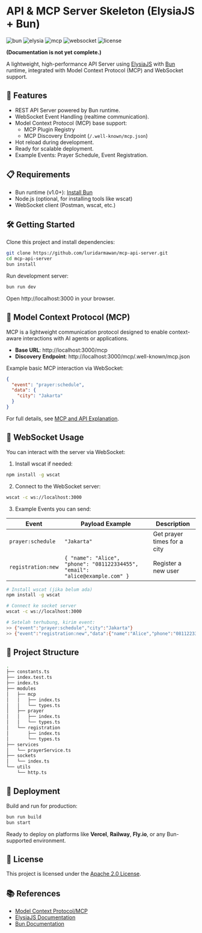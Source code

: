 # API & MCP Server Skeleton (ElysiaJS + Bun)

![bun](https://img.shields.io/badge/Bun-v1.2%2B-blue)
![elysia](https://img.shields.io/badge/ElysiaJS-Server-orange)
![mcp](https://img.shields.io/badge/MCP-Supported-green)
![websocket](https://img.shields.io/badge/WebSocket-Supported-green)
![license](https://img.shields.io/badge/License-Apache%202.0-blueviolet)

__(Documentation is not yet complete.)__

A lightweight, high-performance API Server using [ElysiaJS](https://elysiajs.com/) with [Bun](https://bun.sh/) runtime, integrated with Model Context Protocol (MCP) and WebSocket support.


## 🚀 Features

- REST API Server powered by Bun runtime.
- WebSocket Event Handling (realtime communication).
- Model Context Protocol (MCP) base support:
  - MCP Plugin Registry
  - MCP Discovery Endpoint (`/.well-known/mcp.json`)
- Hot reload during development.
- Ready for scalable deployment.
- Example Events: Prayer Schedule, Event Registration.


## 📋 Requirements

- Bun runtime (v1.0+): [Install Bun](https://bun.sh/docs/installation)
- Node.js (optional, for installing tools like wscat)
- WebSocket client (Postman, wscat, etc.)


## 🛠️ Getting Started

Clone this project and install dependencies:

```bash
git clone https://github.com/luridarmawan/mcp-api-server.git
cd mcp-api-server
bun install
```

Run development server:

```bash
bun run dev
```

Open http://localhost:3000 in your browser.


## 🧠 Model Context Protocol (MCP)

MCP is a lightweight communication protocol designed to enable context-aware interactions with AI agents or applications.

- **Base URL**: http://localhost:3000/mcp
- **Discovery Endpoint**: http://localhost:3000/mcp/.well-known/mcp.json

Example basic MCP interaction via WebSocket:

```json
{
  "event": "prayer:schedule",
  "data": {
    "city": "Jakarta"
  }
}
```

For full details, see [MCP and API Explanation](MCP_and_API.md).


## 🔌 WebSocket Usage

You can interact with the server via WebSocket:

1. Install wscat if needed:

```bash
npm install -g wscat
```

2. Connect to the WebSocket server:
```bash
wscat -c ws://localhost:3000
```

3. Example Events you can send:

| Event | Payload Example | Description |
|---|---|---|
| `prayer:schedule` | `"Jakarta"` | Get prayer times for a city |
| `registration:new` | `{ "name": "Alice", "phone": "081122334455", "email": "alice@example.com" }` | Register a new user |



```bash
# Install wscat (jika belum ada)
npm install -g wscat

# Connect ke socket server
wscat -c ws://localhost:3000

# Setelah terhubung, kirim event:
>> {"event":"prayer:schedule","city":"Jakarta"}
>> {"event":"registration:new","data":{"name":"Alice","phone":"081122334455","email":"alice@example.com"}}
```

## 📁 Project Structure

```bash
.
├── constants.ts
├── index.test.ts
├── index.ts
├── modules
│   ├── mcp
│   │   ├── index.ts
│   │   └── types.ts
│   ├── prayer
│   │   ├── index.ts
│   │   └── types.ts
│   └── registration
│       ├── index.ts
│       └── types.ts
├── services
│   └── prayerService.ts
├── sockets
│   └── index.ts
└── utils
    └── http.ts
```

## 🚀 Deployment

Build and run for production:

```bash
bun run build
bun start
```

Ready to deploy on platforms like **Vercel**, **Railway**, **Fly.io**, or any Bun-supported environment.

## 📄 License

This project is licensed under the [Apache 2.0 License](LICENSE).

## 📚 References

- [Model Context Protocol/MCP](https://modelcontextprotocol.io/)
- [ElysiaJS Documentation](https://elysiajs.com/)
- [Bun Documentation](https://bun.sh/docs)


